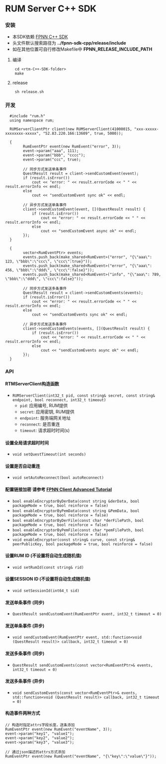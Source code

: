 # RUM Server C++ SDK

### 安装

* 本SDK依赖 [FPNN C++ SDK](https://github.com/highras/fpnn-sdk-cpp)
* 头文件默认搜索路径为 **../fpnn-sdk-cpp/release/include** 
* 如在其他位置可自行修改Makefile中 **FPNN_RELEASE_INCLUDE_PATH**

1. 编译

		cd <rtm-C++-SDK-folder>
		make

1. release

		sh release.sh
    
### 开发
```
  #include "rum.h"
  using namespace rum;
  
  RUMServerClientPtr client(new RUMServerClient(41000015, "xxx-xxxxx-xxxxxxxx-xxxxx", "52.83.220.166:13609", true, 5000));
  
  {
        RumEventPtr event(new RumEvent("error", 3));
        event->param("aaa", 111);
        event->param("bbb", "cccc");
        event->param("ccc", true);

        // 同步方式发送单条事件
        QuestResult result = client->sendCustomEvent(event);
        if (result.isError())
            cout << "error: " << result.errorCode << " " << result.errorInfo << endl;
        else
            cout << "sendCustomEvent sync ok" << endl;

        // 异步方式发送单条事件
        client->sendCustomEvent(event, [](QuestResult result) {
            if (result.isError())
                cout << "error: " << result.errorCode << " " << result.errorInfo << endl;
            else
                cout << "sendCustomEvent async ok" << endl;
        });
  }

  {
        vector<RumEventPtr> events;
        events.push_back(make_shared<RumEvent>("error", "{\"aaa\": 123, \"bbb\":\"ccc\", \"ccc\":true}"));
        events.push_back(make_shared<RumEvent>("error", "{\"aaa\": 456, \"bbb\":\"ddd\", \"ccc\":false}"));
        events.push_back(make_shared<RumEvent>("info", "{\"aaa\": 789, \"bbb\":\"ddd\", \"ccc\":false}"));

        // 同步方式发送多条事件
        QuestResult result = client->sendCustomEvents(events);
        if (result.isError())
            cout << "error: " << result.errorCode << " " << result.errorInfo << endl;
        else
            cout << "sendCustomEvents sync ok" << endl;

        // 异步方式发送多条事件
        client->sendCustomEvents(events, [](QuestResult result) {
            if (result.isError())
                cout << "error: " << result.errorCode << " " << result.errorInfo << endl;
            else
                cout << "sendCustomEvents async ok" << endl;
        });
  }  
```

### API

#### RTMServerClient构造函数
* `RUMServerClient(int32_t pid, const string& secret, const string& endpoint, bool reconnect, int32_t timeout)` 
    * `pid`: 应用编号, RUM提供
    * `secret`: 应用密钥, RUM提供
    * `endpoint`: 服务端网关地址
    * `reconnect`: 是否重连
    * `timeout`: 请求超时时间(s)
   
#### 设置全局请求超时时间  
* `void setQuestTimeout(int seconds)`  

#### 设置是否自动重连
* `void setAutoReconnect(bool autoReconnect)` 

#### 配置链接加密 请参考 [FPNN Client Advanced Tutorial](https://github.com/highras/fpnn/blob/master/doc/zh-cn/fpnn-client-advanced-tutorial.md#-%E5%8A%A0%E5%AF%86%E9%93%BE%E6%8E%A5)
* `bool enableEncryptorByDerData(const string &derData, bool packageMode = true, bool reinforce = false)`
* `bool enableEncryptorByPemData(const string &PemData, bool packageMode = true, bool reinforce = false)`
* `bool enableEncryptorByDerFile(const char *derFilePath, bool packageMode = true, bool reinforce = false)`
* `bool enableEncryptorByPemFile(const char *pemFilePath, bool packageMode = true, bool reinforce = false)`
* `void enableEncryptor(const string& curve, const string& peerPublicKey, bool packageMode = true, bool reinforce = false)`

#### 设置RUM ID (不设置将自动生成随机值)
* `void setRumId(const string& rid)`

#### 设置SESSION ID (不设置将自动生成随机值)
* `void setSessionId(int64_t sid)`

#### 发送单条事件 (同步)
* `QuestResult sendCustomEvent(RumEventPtr event, int32_t timeout = 0)`

#### 发送单条事件 (异步)
* `void sendCustomEvent(RumEventPtr event, std::function<void (QuestResult result)> callback, int32_t timeout = 0)`

#### 发送多条事件 (同步)
* `QuestResult sendCustomEvents(const vector<RumEventPtr>& events, int32_t timeout = 0)`

#### 发送多条事件 (异步)
* `void sendCustomEvents(const vector<RumEventPtr>& events, std::function<void (QuestResult result)> callback, int32_t timeout = 0)`

#### 构造事件两种方式
```
// 构造时指定attrs字段长度，逐条添加
RumEventPtr event(new RumEvent("eventName", 3));
event->param("key1", "value1");
event->param("key2", "value2");
event->param("key3", "value3");
	
// 通过json描述的attrs方式添加
RumEventPtr event(new RumEvent("eventName", "{\"key\":\"value\"}"));
```




